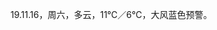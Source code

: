 <link href="../../css/style.css" rel="stylesheet" type="text/css" />

<span class="fzzy">19.11.16，周六，多云，11℃／6℃，大风蓝色预警。

